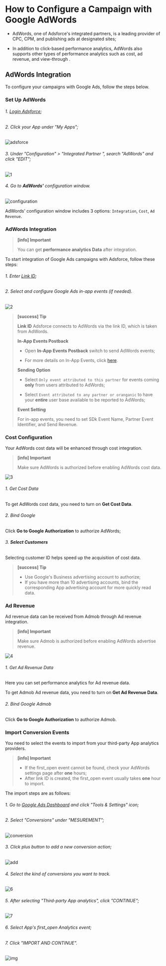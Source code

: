 # How to Configure a Campaign with Google AdWords

* AdWords, one of Adsforce's integrated partners, is a leading provider of CPC, CPM, and publishing ads at designated sites;

* In addition to click-based performance analytics, AdWords also supports other types of performance analytics such as cost, ad revenue, and view-through .

## **AdWords Integration**

To configure your campaigns with Google Ads, follow the steps below.

### Set Up AdWords

###### 1. [Login Adsforce](https://demo-portal.adsforce.io/login);

###### 2. Click your App under "My Apps";

![adsforce](adsforce.png)

###### 3. Under "Configuration" > "Integrated Partner ", search "AdWords" and click "EDIT";

![1](1.png)

###### 4. Go to **AdWords'** configuration window.

![configuration](configuration.png)

AdWords' configuration window includes 3 options: `Integration`, `Cost`, `Ad Revenue`.

### AdWords Integration

> **[info] Important**
>
> You can get **performance analytics Data** after integration.

To start integration of Google Ads campaigns with Adsforce, follow these steps:

###### 1. Enter [Link ID](linkid/README.md);
###### 2. Select and configure Google Ads in-app events (if needed).

![2](2.png)


> **[success] Tip**
>
> **Link ID**
> Adsforce connects to AdWords via the link ID, which is taken from AdWords.
>
> **In-App Events Postback**
>
> * Open **In-App Events Postback** switch to send AdWords events;
>
> * For more details on In-App Events, click [here](https://docs.adsforce.io/en/in-app-events/).
>
> **Sending Option**
>
>  * Select `Only event attributed to this partner` for events coming **only** from users attributed to AdWords;
>
> * Select `Event attributed to any partner or oranganic` to have your **entire** user base available to be reported to AdWords;
>
> **Event Setting**
>
>   For in-app events, you need to set SDk Event Name, Partner Event Identifier, and Send Revenue.

### Cost Configuration
Your AdWords cost data will be enhanced through cost integration.

> **[info] Important**
>
> Make sure AdWords is authorized before enabling AdWords cost data.

![3](3.png)

###### 1. Get Cost Data

   To get AdWords cost data, you need to turn on **Get Cost Data**.

###### 2. Bind Google

  Click **Go to Google Authorization** to authorize AdWords;

###### 3. **Select Customers**

   Selecting customer ID helps speed up the acquisition of cost data.

> **[success] Tip**
>
> * Use Google's Business advertising account to authorize;
> * If you have more than 10 advertising accounts, bind the corresponding App advertising account for more quickly read data.

### Ad Revenue

Ad revenue data can be received from Admob through Ad revenue integration.

> **[info] Important**
>
> Make sure Admob is authorized before enabling AdWords advertise revenue.


![4](4.png) 

###### 1. Get Ad Revenue Data

Here you can set performance analytics for Ad revenue data.

To get Admob Ad revenue data, you need to turn on **Get Ad Revenue Data**.

###### 2. Bind Google Admob

 Click **Go to Google Authorization** to authorize Admob.

### Import Conversion Events

You need to select the events to import from your third-party App analytics providers.

> **[info] Important**
>
> * If the first_open event cannot be found, check your AdWords settings page after **one** hours;
> * After link ID is created, the first_open event usually takes **one** hour to import.

The import steps are as follows:

###### 1. Go to [Google Ads Dashboard](<https://ads.google.com/>) and click "Tools & Settings" icon;

###### 2. Select "Conversions" under "MESUREMENT";

![conversion](conversion.png)

###### 3. Click plus button to add a new conversion action;

![add](add.png)

###### 4. Select the kind of conversions you want to track.

![6](6.png)

###### 5. After selecting "Third-party App analytics", click "CONTINUE";

![7](7.png)

###### 6. Select App's first_open Analytics event;

###### 7. Click "IMPORT AND CONTINUE".

![img](8.png)

